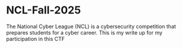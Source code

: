 # NCL-Fall-2025
The National Cyber League (NCL) is a cybersecurity competition that prepares students for a cyber career. This is my write up for my participation in this CTF
